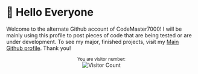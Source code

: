 # 👋 Hello Everyone 
Welcome to the alternate Github account of CodeMaster7000! I will be mainly using this profile to post pieces of code that are being tested or are under development. To see my major, finished projects, visit my [Main Github profile](https://github.com/CodeMaster7000). Thank you!

<div align="center">
  
<sup>You are visitor number:</sup><br />![Visitor Count](https://profile-counter.glitch.me/CodeMaster7000Alt/count.svg)

